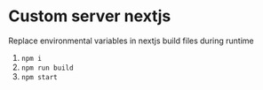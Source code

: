 # Custom server nextjs
Replace environmental variables in nextjs build files during runtime

1. `npm i`
2. `npm run build`
3. `npm start`
